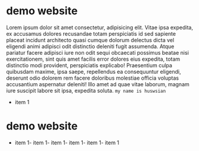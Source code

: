 # demo website
Lorem ipsum dolor sit amet consectetur, adipisicing elit. Vitae ipsa expedita, ex accusamus dolores recusandae totam perspiciatis id sed sapiente placeat incidunt architecto quasi cumque dolorum delectus dicta vel eligendi animi adipisci odit distinctio deleniti fugit assumenda. Atque pariatur facere adipisci iure non odit sequi obcaecati possimus beatae nisi exercitationem, sint quis amet facilis error dolores eius expedita, totam distinctio modi provident, perspiciatis explicabo! Praesentium culpa quibusdam maxime, ipsa saepe, repellendus ea consequuntur eligendi, deserunt odio dolorem rem facere doloribus molestiae officia voluptas accusantium aspernatur deleniti! Illo amet ad quae vitae laborum, magnam iure suscipit labore sit ipsa, expedita soluta.
`my name is huswsian`
- item 1
# demo website
- item 1- item 1- item 1- item 1- item 1- item 1
